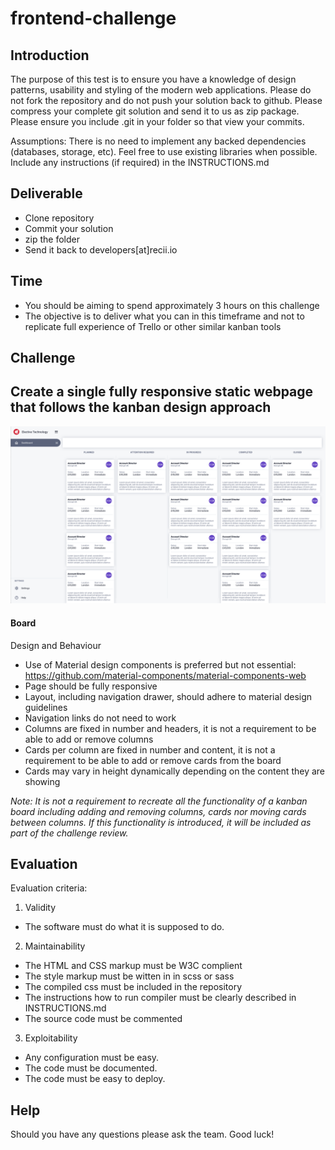 # frontend-challenge

## Introduction

The purpose of this test is to ensure you have a knowledge of design patterns, usability and styling of the modern web applications. Please do not fork the repository and do not push your solution back to github. Please compress your complete git solution and send it to us as zip package. Please ensure you include .git in your folder so that view your commits. 

Assumptions: There is no need to implement any backed dependencies (databases, storage, etc). Feel free to use existing libraries when possible. Include any instructions (if required) in the INSTRUCTIONS.md

## Deliverable
* Clone repository
* Commit your solution
* zip the folder
* Send it back to developers[at]recii.io

## Time
* You should be aiming to spend approximately 3 hours on this challenge
* The objective is to deliver what you can in this timeframe and not to replicate full experience of Trello or other similar kanban tools

## Challenge

## Create a single fully responsive static webpage that follows the kanban design approach
![alt text](https://github.com/electivegroup/frontend-challenge/blob/master/kanban-board.png "The Board")

#### Board
Design and Behaviour
* Use of Material design components is preferred but not essential: https://github.com/material-components/material-components-web
* Page should be fully  responsive
* Layout, including navigation drawer, should adhere to material design guidelines
* Navigation links do not need to work
* Columns are fixed in number and headers, it is not a requirement to be able to add or remove columns
* Cards per column are fixed in number and content, it is not a requirement to be able to add or remove cards from the board
* Cards may vary in height dynamically depending on the content they are showing

_Note: It is not a requirement to recreate all the functionality of a kanban board including adding and removing columns, cards nor moving cards between columns. If this functionality is introduced, it will be included as part of the challenge review._

## Evaluation
Evaluation criteria:

1. Validity
* The software must do what it is supposed to do.

2. Maintainability
* The HTML and CSS markup must be W3C complient
* The style markup must be witten in in scss or sass
* The compiled css must be included in the repository
* The instructions how to run compiler must be clearly described in INSTRUCTIONS.md
* The source code must be commented

3. Exploitability
* Any configuration must be easy.
* The code must be documented.
* The code must be easy to deploy.

## Help
Should you have any questions please ask the team. Good luck!
